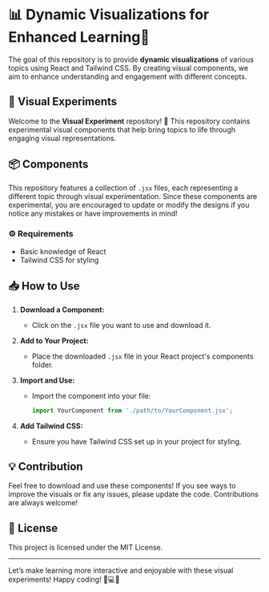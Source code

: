 # 📊 Dynamic Visualizations for Enhanced Learning🌟

The goal of this repository is to provide **dynamic visualizations** of various topics using React and Tailwind CSS. By creating visual components, we aim to enhance understanding and engagement with different concepts. 

## 🎨 Visual Experiments

Welcome to the **Visual Experiment** repository! 🚀 This repository contains experimental visual components that help bring topics to life through engaging visual representations.

## 📦 Components

This repository features a collection of `.jsx` files, each representing a different topic through visual experimentation. Since these components are experimental, you are encouraged to update or modify the designs if you notice any mistakes or have improvements in mind!

### ⚙️ Requirements
- Basic knowledge of React
- Tailwind CSS for styling

## 📥 How to Use

1. **Download a Component:**
   - Click on the `.jsx` file you want to use and download it.

2. **Add to Your Project:**
   - Place the downloaded `.jsx` file in your React project's components folder.

3. **Import and Use:**
   - Import the component into your file:
     ```jsx
     import YourComponent from './path/to/YourComponent.jsx';
     ```

4. **Add Tailwind CSS:**
   - Ensure you have Tailwind CSS set up in your project for styling.

## 💡 Contribution

Feel free to download and use these components! If you see ways to improve the visuals or fix any issues, please update the code. Contributions are always welcome!

## 📄 License

This project is licensed under the MIT License.

---

Let’s make learning more interactive and enjoyable with these visual experiments! Happy coding! 🎉💻✨
